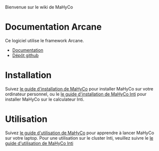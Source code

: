 Bienvenue sur le wiki de MaHyCo

# Documentation Arcane

Ce logiciel utilise le framework Arcane.
* [Documentation](https://arcaneframework.github.io/arcane/userdoc/html/index.html)
* [Dépôt github](https://github.com/arcaneframework/framework)


# Installation

Suivez [le guide d'installation de MaHyCo](./Installation.md) pour installer MaHyCo sur votre ordinateur personnel, ou le [le guide d'installation de MaHyCo Inti](./Installation_Inti.md) pour installer MaHyCo sur le calculateur Inti.

# Utilisation

Suivez [le guide d'utilisation de MaHyCo](./Utilisation.md) pour apprendre à lancer MaHyCo sur votre laptop.
Pour une utilisation sur le cluster Inti, veuillez suivre le [le guide d'utilisation de MaHyCo Inti](./Inti/Utilisation.md)
